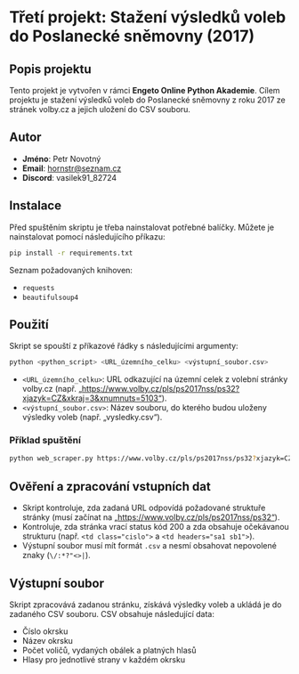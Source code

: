 
# Třetí projekt: Stažení výsledků voleb do Poslanecké sněmovny (2017)

## Popis projektu
Tento projekt je vytvořen v rámci **Engeto Online Python Akademie**. Cílem projektu je stažení výsledků voleb do Poslanecké sněmovny z roku 2017 ze stránek volby.cz a jejich uložení do CSV souboru.

## Autor
- **Jméno**: Petr Novotný
- **Email**: hornstr@seznam.cz
- **Discord**: vasilek91_82724

## Instalace
Před spuštěním skriptu je třeba nainstalovat potřebné balíčky. Můžete je nainstalovat pomocí následujícího příkazu:

```bash
pip install -r requirements.txt
```

Seznam požadovaných knihoven:
- `requests`
- `beautifulsoup4`

## Použití
Skript se spouští z příkazové řádky s následujícími argumenty:
```bash
python <python_script> <URL_územního_celku> <výstupní_soubor.csv>
```

- `<URL_územního_celku>`: URL odkazující na územní celek z volební stránky volby.cz (např. „https://www.volby.cz/pls/ps2017nss/ps32?xjazyk=CZ&xkraj=3&xnumnuts=5103“).
- `<výstupní_soubor.csv>`: Název souboru, do kterého budou uloženy výsledky voleb (např. „vysledky.csv“).

### Příklad spuštění
```bash
python web_scraper.py https://www.volby.cz/pls/ps2017nss/ps32?xjazyk=CZ&xkraj=3&xnumnuts=5103 vysledky.csv
```

## Ověření a zpracování vstupních dat
- Skript kontroluje, zda zadaná URL odpovídá požadované struktuře stránky (musí začínat na „https://www.volby.cz/pls/ps2017nss/ps32“).
- Kontroluje, zda stránka vrací status kód 200 a zda obsahuje očekávanou strukturu (např. `<td class="cislo">` a `<td headers="sa1 sb1">`).
- Výstupní soubor musí mít formát `.csv` a nesmí obsahovat nepovolené znaky (`\/:*?"<>|`).

## Výstupní soubor
Skript zpracovává zadanou stránku, získává výsledky voleb a ukládá je do zadaného CSV souboru. CSV obsahuje následující data:
- Číslo okrsku
- Název okrsku
- Počet voličů, vydaných obálek a platných hlasů
- Hlasy pro jednotlivé strany v každém okrsku
